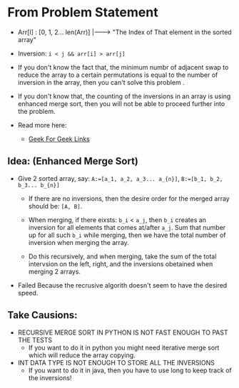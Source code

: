 # From Problem Statement

* Arr[I] : [0, 1, 2... len(Arr)] |---> "The Index of That element in the sorted array"

* Inversion: `i < j && arr[i] > arr[j]`

* If you don't know the fact that, the minimum numbr of adjacent swap to reduce the array to a certain permutations
is equal to the number of inversion in the array, then you can't solve this problem .

* If you don't know that, the counting of the inversions in an array is using enhanced merge sort, then
you will not be able to proceed further into the problem.

* Read more here:
  * [Geek For Geek Links](https://www.geeksforgeeks.org/count-inversions-array-set-3-using-bit/#:~:text=Inversion%20Count%20for%20an%20array,j%5D%20and%20i%20%3C%20j.)

## Idea: (Enhanced Merge Sort)

* Give 2 sorted array, say: `A:=[a_1, a_2, a_3... a_{n}]`, `B:=[b_1, b_2, b_3... b_{n}]`

  * If there are no inversions, then the desire order for the merged array should be: `[A, B]`.

  * When merging, if there eixsts: `b_i` < `a_j`, then `b_i` creates an inversion for all elements that comes at/after
  `a_j`. Sum that number up for all such `b_i` while merging, then we have the total number of inversion when
  merging the array.

  * Do this recursively, and when merging, take the sum of the total intervsion on the left, right, and the
  inversions obetained when merging 2 arrays.

* Failed Because the recrusive algorith doesn't seem to have the desired speed.


## Take Causions:

* RECURSIVE MERGE SORT IN PYTHON IS NOT FAST ENOUGH TO PAST THE TESTS
  * If you want to do it in python you might need iterative merge sort which will
  reduce the array copying.
* INT DATA TYPE IS NOT ENOUGH TO STORE ALL THE INVERSIONS
  * If you want to do it in java, then you have to use long to keep track of the inversions!
